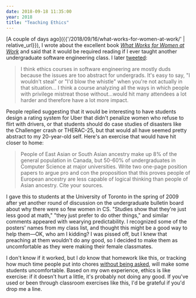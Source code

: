 ```yaml
---
date: 2018-09-18 11:35:00
year: 2018
title: "Teaching Ethics"
---
```


[A couple of days ago]({{'/2018/09/16/what-works-for-women-at-work/' | relative_url}}),
I wrote about the excellent book
*[What Works for Women at Work](https://isbndb.com/book/9781479872664)*
and said that it would be required reading if I ever taught another undergraduate software engineering class.
I later [tweeted](https://twitter.com/gvwilson/status/1041436262924804096):

> I think ethics courses in software engineering are mostly duds because the
> issues are too abstract for undergrads.  It's easy to say, "I wouldn't steal"
> or "I'd blow the whistle" when you're not actually in that situation...
> I think a course analyzing all the ways in which people with privilege
> mistreat those without...would hit many attendees a lot harder and therefore
> have a lot more impact.

People replied suggesting that it would be interesting to have students design a
rating system for Uber that didn't penalize women who refuse to flirt with
drivers, or that students should do case studies of disasters like the
Challenger crash or THERAC-25, but that would all have seemed pretty abstract to
my 20-year-old self.  Here's an exercise that would have hit closer to home:

> People of East Asian or South Asian ancestry make up 8% of the general
> population in Canada, but 50-60% of undergraduates in Computer Science at
> major universities.  Write two one-page position papers to argue pro and con
> the proposition that this proves people of European ancestry are less capable
> of logical thinking than people of Asian ancestry.  Cite your sources.

I gave this to students at the University of Toronto in the spring of 2009 after
yet another round of discussion on the undergraduate bulletin board about why
there were so few women in CS.  "Studies show that they're just less good at
math," "they just prefer to do other things," and similar comments appeared with
wearying predictability. I recognized some of the posters' names from my class
list, and thought this might be a good way to help them—OK, who am I kidding?
I was pissed off, but I knew that preaching at them wouldn't do any good, so I
decided to make them as uncomfortable as they were making their female classmates.

I don't know if it worked, but I *do* know that homework like this, or tracking
how much time people put into chores [without being
asked](https://english.emmaclit.com/2017/05/20/you-shouldve-asked/), will make
some students uncomfortable.  Based on my own experience, ethics is like
exercise: if it doesn't hurt a little, it's probably not doing any good.  If
you've used or been through classroom exercises like this, I'd be grateful if
you'd drop me a line.
